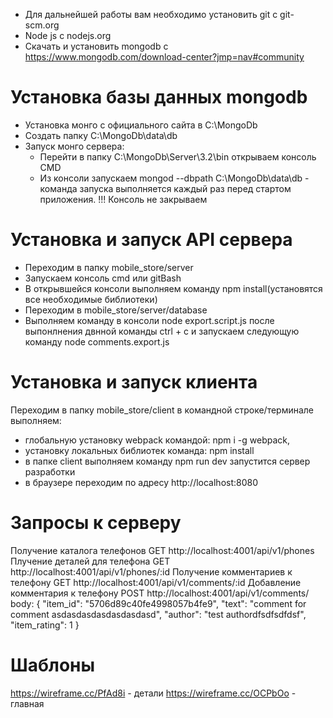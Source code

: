 - Для дальнейшей работы вам необходимо установить git c git-scm.org
- Node js c nodejs.org
- Скачать и установить mongodb c https://www.mongodb.com/download-center?jmp=nav#community

# Установка базы данных mongodb
- Установка монго с официального сайта в С:\MongoDb
- Создать папку C:\MongoDb\data\db
- Запуск монго сервера:
    - Перейти в папку  С:\MongoDb\Server\3.2\bin открываем консоль CMD
    - Из консоли запускаем mongod --dbpath C:\MongoDb\data\db - команда запуска выполняется
    каждый раз перед стартом приложения.
    !!! Консоль не закрываем

# Установка и запуск API сервера
- Переходим в папку mobile_store/server
- Запускаем консоль cmd или gitBash 
- В открывшейся консоли выполняем команду npm install(установятся все необходимые библиотеки)
- Переходим в mobile_store/server/database
- Выполняем команду в консоли node export.script.js  после выпонлнения двнной команды ctrl + c и запускаем следующую команду node comments.export.js

# Установка и запуск клиента
Переходим в папку mobile_store/client в командной строке/терминале выполняем:
- глобальную установку webpack командой: npm i -g webpack,
- установку локальных библиотек команда: npm install
- в папке client выполняем команду npm run dev запустится сервер разработки
- в браузере переходим по адресу http://localhost:8080


# Запросы к серверу
Получение каталога телефонов GET http://localhost:4001/api/v1/phones
Плучение деталей для телефона  GET http://localhost:4001/api/v1/phones/:id
Получение комментариев к телефону GET http://localhost:4001/api/v1/comments/:id
Добавление комментария к телефону POST http://localhost:4001/api/v1/comments/
body: {
  "item_id": "5706d89c40fe4998057b4fe9",
  "text": "comment for comment asdasdasdasdasdasdasd",
  "author": "test authordfsdfsdfdsf",
  "item_rating": 1
}

# Шаблоны
https://wireframe.cc/PfAd8i - детали
https://wireframe.cc/OCPbOo  - главная

